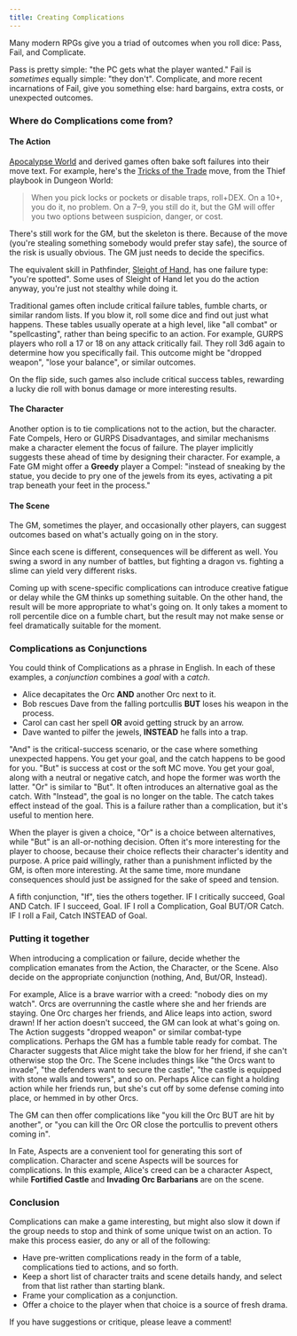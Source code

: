 ```yaml
---
title: Creating Complications
---
```


Many modern RPGs give you a triad of outcomes when you roll dice:
Pass, Fail, and Complicate.

Pass is pretty simple: "the PC gets what the player wanted."
Fail is _sometimes_ equally simple: "they don't".
Complicate, and more recent incarnations of Fail,
give you something else: hard bargains, extra costs, or unexpected outcomes.

<!-- more -->

### Where do Complications come from?

#### The Action

[Apocalypse World] and derived games often bake soft failures into their move text.
For example, here's the [Tricks of the Trade] move,
from the Thief playbook in Dungeon World:

> When you pick locks or pockets or disable traps, roll+DEX.
> On a 10+, you do it, no problem.
> On a 7–9, you still do it, but the GM will offer you two options between suspicion, danger, or cost.

There's still work for the GM, but the skeleton is there.
Because of the move (you're stealing something somebody would prefer stay safe),
the source of the risk is usually obvious.
The GM just needs to decide the specifics.

The equivalent skill in Pathfinder, [Sleight of Hand], has one failure type:
"you're spotted".
Some uses of Sleight of Hand let you do the action anyway,
you're just not stealthy while doing it.

Traditional games often include critical failure tables, fumble charts,
or similar random lists.
If you blow it, roll some dice and find out just what happens.
These tables usually operate at a high level, like "all combat" or
"spellcasting", rather than being specific to an action.
For example, GURPS players who roll a 17 or 18 on any attack critically fail.
They roll 3d6 again to determine how you specifically fail.
This outcome might be "dropped weapon", "lose your balance", or similar outcomes.

On the flip side, such games also include critical success tables,
rewarding a lucky die roll with bonus damage or more interesting results.

#### The Character

Another option is to tie complications not to the action, but the character.
Fate Compels, Hero or GURPS Disadvantages,
and similar mechanisms make a character element the focus of failure.
The player implicitly suggests these ahead of time by designing their character.
For example, a Fate GM might offer a **Greedy** player a Compel:
"instead of sneaking by the statue, you decide to pry one of the jewels from its eyes,
activating a pit trap beneath your feet in the process."

#### The Scene

The GM, sometimes the player, and occasionally other players,
can suggest outcomes based on what's actually going on in the story.

Since each scene is different, consequences will be different as well.
You swing a sword in any number of battles,
but fighting a dragon vs. fighting a slime can yield very different risks.

Coming up with scene-specific complications can introduce
creative fatigue or delay while the GM thinks up something suitable.
On the other hand, the result will be more appropriate to what's going on.
It only takes a moment to roll percentile dice on a fumble chart,
but the result may not make sense or feel dramatically suitable for the moment.

### Complications as Conjunctions

You could think of Complications as a phrase in English.
In each of these examples, a _conjunction_ combines a _goal_ with a _catch_.

* Alice decapitates the Orc **AND** another Orc next to it.
* Bob rescues Dave from the falling portcullis **BUT** loses his weapon in the process.
* Carol can cast her spell **OR** avoid getting struck by an arrow.
* Dave wanted to pilfer the jewels, **INSTEAD** he falls into a trap.

"And" is the critical-success scenario, or the case where something unexpected happens.
You get your goal, and the catch happens to be good for you.
"But" is success at cost or the soft MC move.
You get your goal, along with a neutral or negative catch,
and hope the former was worth the latter.
"Or" is similar to "But".
It often introduces an alternative goal as the catch.
With "Instead", the goal is no longer on the table.
The catch takes effect instead of the goal.
This is a failure rather than a complication, but it's useful to mention here.

When the player is given a choice,
"Or" is a choice between alternatives,
while "But" is an all-or-nothing decision.
Often it's more interesting for the player to choose,
because their choice reflects their character's identity and purpose.
A price paid willingly, rather than a punishment inflicted by the GM,
is often more interesting.
At the same time, more mundane consequences should just be assigned
for the sake of speed and tension.

A fifth conjunction, "If", ties the others together.
IF I critically succeed, Goal AND Catch.
IF I succeed, Goal.
IF I roll a Complication, Goal BUT/OR Catch.
IF I roll a Fail, Catch INSTEAD of Goal.

### Putting it together

When introducing a complication or failure,
decide whether the complication emanates from
the Action, the Character, or the Scene.
Also decide on the appropriate conjunction (nothing, And, But/OR, Instead).

For example, Alice is a brave warrior with a creed: "nobody dies on my watch".
Orcs are overrunning the castle where she and her friends are staying.
One Orc charges her friends, and Alice leaps into action, sword drawn!
If her action doesn't succeed, the GM can look at what's going on.
The Action suggests "dropped weapon" or similar combat-type complications.
Perhaps the GM has a fumble table ready for combat.
The Character suggests that Alice might take the blow for her friend,
if she can't otherwise stop the Orc.
The Scene includes things like "the Orcs want to invade",
"the defenders want to secure the castle",
"the castle is equipped with stone walls and towers",
and so on.
Perhaps Alice can fight a holding action while her friends
run, but she's cut off by some defense coming into place,
or hemmed in by other Orcs.

The GM can then offer complications like "you kill the Orc BUT are hit by another",
or "you can kill the Orc OR close the portcullis to prevent others coming in".

In Fate, Aspects are a convenient tool for generating this sort of complication.
Character and scene Aspects will be sources for complications.
In this example, Alice's creed can be a character Aspect,
while **Fortified Castle** and **Invading Orc Barbarians** are on the scene.

### Conclusion

Complications can make a game interesting, but might also slow it down
if the group needs to stop and think of some unique twist on an action.
To make this process easier, do any or all of the following:

* Have pre-written complications ready in the form of a table, complications tied to actions, and so forth.
* Keep a short list of character traits and scene details handy, and select from that list rather than starting blank.
* Frame your complication as a conjunction.
* Offer a choice to the player when that choice is a source of fresh drama.

If you have suggestions or critique, please leave a comment!

[Apocalypse World]: http://apocalypse-world.com/
[Dungeon World]: http://www.dungeon-world.com/
[Fate]: http://www.evilhat.com/home/fate-core/
[Sleight of Hand]: http://www.d20pfsrd.com/skills/sleight-of-hand
[Tricks of the Trade]: http://www.dungeonworldsrd.com/classes/thief/#Tricks_of_the_Trade
